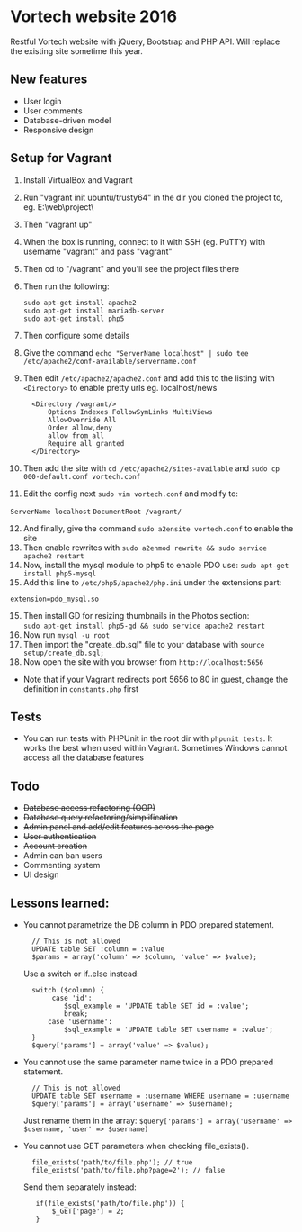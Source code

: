 # Vortech website 2016
Restful Vortech website with jQuery, Bootstrap and PHP API. Will replace the existing site sometime this year.

## New features
* User login  
* User comments  
* Database-driven model  
* Responsive design  

## Setup for Vagrant
1. Install VirtualBox and Vagrant
2. Run "vagrant init ubuntu/trusty64" in the dir you cloned the project to, eg. E:\web\project\
3. Then "vagrant up"
4. When the box is running, connect to it with SSH (eg. PuTTY) with username "vagrant" and pass "vagrant"
5. Then cd to "/vagrant" and you'll see the project files there
6. Then run the following:

   `sudo apt-get install apache2`  
   `sudo apt-get install mariadb-server`  
   `sudo apt-get install php5`  

7. Then configure some details
8. Give the command `echo "ServerName localhost" | sudo tee /etc/apache2/conf-available/servername.conf`
9. Then edit `/etc/apache2/apache2.conf` and add this to the listing with `<Directory>` to enable pretty urls eg. localhost/news

   ```
     <Directory /vagrant/>  
         Options Indexes FollowSymLinks MultiViews  
         AllowOverride All  
         Order allow,deny  
         allow from all  
         Require all granted  
     </Directory>  
   ```

10. Then add the site with `cd /etc/apache2/sites-available` and `sudo cp 000-default.conf vortech.conf`
11. Edit the config next `sudo vim vortech.conf` and modify to:  

   `ServerName localhost`
   `DocumentRoot /vagrant/`

12. And finally, give the command `sudo a2ensite vortech.conf` to enable the site
13. Then enable rewrites with `sudo a2enmod rewrite && sudo service apache2 restart`
14. Now, install the mysql module to php5 to enable PDO use: `sudo apt-get install php5-mysql`
14. Add this line to `/etc/php5/apache2/php.ini` under the extensions part:

  `extension=pdo_mysql.so`

15. Then install GD for resizing thumbnails in the Photos section:  
    `sudo apt-get install php5-gd && sudo service apache2 restart`
16. Now run `mysql -u root`
17. Then import the "create_db.sql" file to your database with `source setup/create_db.sql;`
18. Now open the site with you browser from `http://localhost:5656`
 * Note that if your Vagrant redirects port 5656 to 80 in guest, change the definition in `constants.php` first

## Tests
* You can run tests with PHPUnit in the root dir with `phpunit tests`. It works the best when used within Vagrant. Sometimes Windows cannot access all the database features

## Todo
* ~~Database access refactoring (OOP)~~  
* ~~Database query refactoring/simplification~~  
* ~~Admin panel and add/edit features across the page~~  
* ~~User authentication~~  
* ~~Account creation~~  
* Admin can ban users
* Commenting system  
* UI design

## Lessons learned:
* You cannot parametrize the DB column in PDO prepared statement.  

  ```
    // This is not allowed  
    UPDATE table SET :column = :value  
    $params = array('column' => $column, 'value' => $value);  
  ```

  Use a switch or if..else instead:  

  ```
    switch ($column) {  
         case 'id':  
            $sql_example = 'UPDATE table SET id = :value';  
            break;  
        case 'username':  
            $sql_example = 'UPDATE table SET username = :value';  
    }  
    $query['params'] = array('value' => $value);
  ```

* You cannot use the same parameter name twice in a PDO prepared statement.

  ```
    // This is not allowed  
    UPDATE table SET username = :username WHERE username = :username
    $query['params'] = array('username' => $username);  
  ```

  Just rename them in the array:
    `$query['params'] = array('username' => $username, 'user' => $username)`
* You cannot use GET parameters when checking file_exists().

  ```
    file_exists('path/to/file.php'); // true
    file_exists('path/to/file.php?page=2'); // false
  ```

  Send them separately instead:  

  ```
     if(file_exists('path/to/file.php')) {
         $_GET['page'] = 2;
     }
  ```
